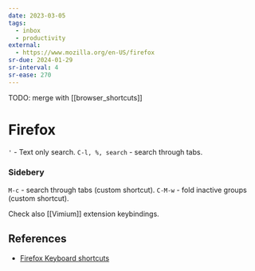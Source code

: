 ```yaml
---
date: 2023-03-05
tags:
  - inbox
  - productivity
external:
  - https://www.mozilla.org/en-US/firefox
sr-due: 2024-01-29
sr-interval: 4
sr-ease: 270
---
```


TODO: merge with [[browser_shortcuts]]

# Firefox

`'` - Text only search.
`C-l, %, search` - search through tabs.

### Sidebery

`M-c` - search through tabs (custom shortcut).
`C-M-w` - fold inactive groups (custom shortcut).

Check also [[Vimium]] extension keybindings.

## References

- [Firefox Keyboard shortcuts](https://support.mozilla.org/en-US/kb/keyboard-shortcuts-perform-firefox-tasks-quickly)

